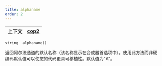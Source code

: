 ```yaml
---
title: alphaname
order: 2
---
```


| 上下文 | [cop2](../contexts/cop2.html) |
| --- | --- |

`string  alphaname()`

返回阿尔法通道的默认名称（该名称显示在合成器首选项中）。使用此方法而非硬编码默认值可以使您的代码更具可移植性。默认值为"A"。
